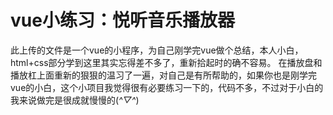 # vue小练习：悦听音乐播放器
此上传的文件是一个vue的小程序，为自己刚学完vue做个总结，本人小白，html+css部分学到这里其实忘得差不多了，重新拾起时的确不容易。
在播放盘和播放杠上面重新的狠狠的温习了一遍，对自己是有所帮助的，如果你也是刚学完vue的小白，这个小项目我觉得很有必要练习一下的，代码不多，不过对于小白的我来说做完是很成就慢慢的(*^▽^*)
